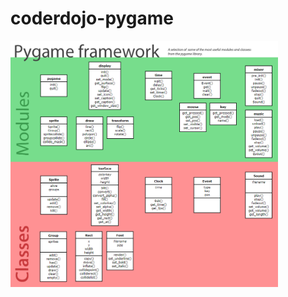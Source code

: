 # coderdojo-pygame


<img src="https://github.com/ineszz/coderdojo-pygame/blob/main/img_folder/pygane-framework.png" width=85% height=85%>
